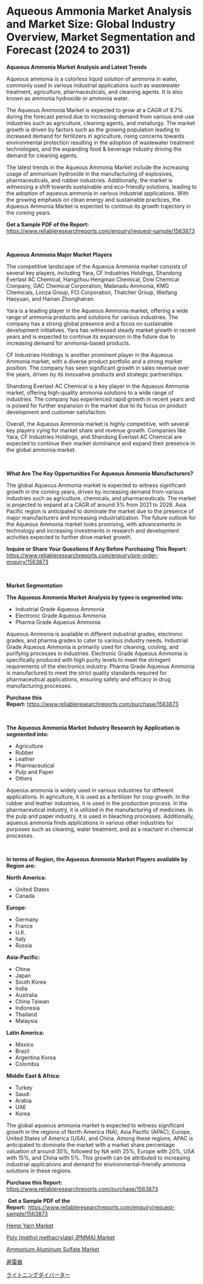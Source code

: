 <p><h1>Aqueous Ammonia Market Analysis and Market Size: Global Industry Overview, Market Segmentation and Forecast (2024 to 2031)</h1></p><p><strong>Aqueous Ammonia Market Analysis and Latest Trends</strong></p>
<p><p>Aqueous ammonia is a colorless liquid solution of ammonia in water, commonly used in various industrial applications such as wastewater treatment, agriculture, pharmaceuticals, and cleaning agents. It is also known as ammonia hydroxide or ammonia water. </p><p>The Aqueous Ammonia Market is expected to grow at a CAGR of 8.7% during the forecast period due to increasing demand from various end-use industries such as agriculture, cleaning agents, and metallurgy. The market growth is driven by factors such as the growing population leading to increased demand for fertilizers in agriculture, rising concerns towards environmental protection resulting in the adoption of wastewater treatment technologies, and the expanding food & beverage industry driving the demand for cleaning agents.</p><p>The latest trends in the Aqueous Ammonia Market include the increasing usage of ammonium hydroxide in the manufacturing of explosives, pharmaceuticals, and rubber industries. Additionally, the market is witnessing a shift towards sustainable and eco-friendly solutions, leading to the adoption of aqueous ammonia in various industrial applications. With the growing emphasis on clean energy and sustainable practices, the Aqueous Ammonia Market is expected to continue its growth trajectory in the coming years.</p></p>
<p><strong>Get a Sample PDF of the Report:&nbsp;</strong> <a href="https://www.reliableresearchreports.com/enquiry/request-sample/1563873">https://www.reliableresearchreports.com/enquiry/request-sample/1563873</a></p>
<p>&nbsp;</p>
<p><strong>Aqueous Ammonia Major Market Players</strong></p>
<p><p>The competitive landscape of the Aqueous Ammonia market consists of several key players, including Yara, CF Industries Holdings, Shandong Everlast AC Chemical, Hangzhou Hengmao Chemical, Dow Chemical Company, GAC Chemical Corporation, Malanadu Ammonia, KMG Chemicals, Lonza Group, FCI Corporation, Thatcher Group, Weifang Haoyuan, and Hainan Zhonghairan.</p><p>Yara is a leading player in the Aqueous Ammonia market, offering a wide range of ammonia products and solutions for various industries. The company has a strong global presence and a focus on sustainable development initiatives. Yara has witnessed steady market growth in recent years and is expected to continue its expansion in the future due to increasing demand for ammonia-based products.</p><p>CF Industries Holdings is another prominent player in the Aqueous Ammonia market, with a diverse product portfolio and a strong market position. The company has seen significant growth in sales revenue over the years, driven by its innovative products and strategic partnerships.</p><p>Shandong Everlast AC Chemical is a key player in the Aqueous Ammonia market, offering high-quality ammonia solutions to a wide range of industries. The company has experienced rapid growth in recent years and is poised for further expansion in the market due to its focus on product development and customer satisfaction.</p><p>Overall, the Aqueous Ammonia market is highly competitive, with several key players vying for market share and revenue growth. Companies like Yara, CF Industries Holdings, and Shandong Everlast AC Chemical are expected to continue their market dominance and expand their presence in the global ammonia market.</p></p>
<p>&nbsp;</p>
<p><strong>What Are The Key Opportunities For Aqueous Ammonia Manufacturers?</strong></p>
<p><p>The global Aqueous Ammonia market is expected to witness significant growth in the coming years, driven by increasing demand from various industries such as agriculture, chemicals, and pharmaceuticals. The market is projected to expand at a CAGR of around 5% from 2021 to 2026. Asia Pacific region is anticipated to dominate the market due to the presence of major manufacturers and increasing industrialization. The future outlook for the Aqueous Ammonia market looks promising, with advancements in technology and increasing investments in research and development activities expected to further drive market growth.</p></p>
<p><strong>Inquire or Share Your Questions If Any Before Purchasing This Report:</strong> <a href="https://www.reliableresearchreports.com/enquiry/pre-order-enquiry/1563873">https://www.reliableresearchreports.com/enquiry/pre-order-enquiry/1563873</a></p>
<p>&nbsp;</p>
<p><strong>Market Segmentation</strong></p>
<p><strong>The Aqueous Ammonia Market Analysis by types is segmented into:</strong></p>
<p><ul><li>Industrial Grade Aqueous Ammonia</li><li>Electronic Grade Aqueous Ammonia</li><li>Pharma Grade Aqueous Ammonia</li></ul></p>
<p><p>Aqueous Ammonia is available in different industrial grades, electronic grades, and pharma grades to cater to various industry needs. Industrial Grade Aqueous Ammonia is primarily used for cleaning, cooling, and purifying processes in industries. Electronic Grade Aqueous Ammonia is specifically produced with high purity levels to meet the stringent requirements of the electronics industry. Pharma Grade Aqueous Ammonia is manufactured to meet the strict quality standards required for pharmaceutical applications, ensuring safety and efficacy in drug manufacturing processes.</p></p>
<p><strong>Purchase this Report:&nbsp;</strong><a href="https://www.reliableresearchreports.com/purchase/1563873">https://www.reliableresearchreports.com/purchase/1563873</a></p>
<p>&nbsp;</p>
<p><strong>The Aqueous Ammonia Market Industry Research by Application is segmented into:</strong></p>
<p><ul><li>Agriculture</li><li>Rubber</li><li>Leather</li><li>Pharmaceutical</li><li>Pulp and Paper</li><li>Others</li></ul></p>
<p><p>Aqueous ammonia is widely used in various industries for different applications. In agriculture, it is used as a fertilizer for crop growth. In the rubber and leather industries, it is used in the production process. In the pharmaceutical industry, it is utilized in the manufacturing of medicines. In the pulp and paper industry, it is used in bleaching processes. Additionally, aqueous ammonia finds applications in various other industries for purposes such as cleaning, water treatment, and as a reactant in chemical processes.</p></p>
<p>&nbsp;</p>
<p><strong>In terms of Region, the Aqueous Ammonia Market Players available by Region are:</strong></p>
<p>
    <p> <strong> North America: </strong>
        <ul>
            <li>United States</li>
            <li>Canada</li>
        </ul>
        </p> 
    <p> <strong> Europe: </strong>
        <ul>
            <li>Germany</li>
            <li>France</li>
            <li>U.K.</li>
            <li>Italy</li>
            <li>Russia</li>
        </ul>
        </p> 
    <p> <strong> Asia-Pacific: </strong>
        <ul>
            <li>China</li>
            <li>Japan</li>
            <li>South Korea</li>
            <li>India</li>
            <li>Australia</li>
            <li>China Taiwan</li>
            <li>Indonesia</li>
            <li>Thailand</li>
            <li>Malaysia</li>
        </ul>
        </p> 
    <p> <strong> Latin America: </strong>
        <ul>
            <li>Mexico</li>
            <li>Brazil</li>
            <li>Argentina Korea</li>
            <li>Colombia</li>
        </ul>
        </p> 
    <p> <strong> Middle East & Africa: </strong>
        <ul>
            <li>Turkey</li>
            <li>Saudi</li>
            <li>Arabia</li>
            <li>UAE</li>
            <li>Korea</li>
        </ul>
    </p>
    </p>
<p><p>The global aqueous ammonia market is expected to witness significant growth in the regions of North America (NA), Asia Pacific (APAC), Europe, United States of America (USA), and China. Among these regions, APAC is anticipated to dominate the market with a market share percentage valuation of around 35%, followed by NA with 25%, Europe with 20%, USA with 15%, and China with 5%. This growth can be attributed to increasing industrial applications and demand for environmental-friendly ammonia solutions in these regions.</p></p>
<p><strong>Purchase this Report: </strong><a href="https://www.reliableresearchreports.com/purchase/1563873">https://www.reliableresearchreports.com/purchase/1563873</a></p>
<p>&nbsp;<strong>Get a Sample PDF of the Report:&nbsp;&nbsp;</strong><a href="https://www.reliableresearchreports.com/enquiry/request-sample/1563873">https://www.reliableresearchreports.com/enquiry/request-sample/1563873</a></p>
<p><strong></strong></p>
<p><p><a href="https://github.com/zjyglelu/Market-Research-Report-List-1/blob/main/hemp-yarn-market.md">Hemp Yarn Market</a></p><p><a href="https://issuu.com/reportprime-2/docs/poly-methyl-methacrylate-pmma-market-size-2030.ppt">Poly (methyl methacrylate) (PMMA) Market</a></p><p><a href="https://github.com/mbisetmhermsr/Market-Research-Report-List-1/blob/main/ammonium-aluminum-sulfate-market.md">Ammonium Aluminum Sulfate Market</a></p><p><a href="https://github.com/avwofrml53535/Market-Research-Report-List-1/blob/main/1494108193776.md">避雷器</a></p><p><a href="https://github.com/vtbvgl20191192/Market-Research-Report-List-1/blob/main/7415652193777.md">ライトニングダイバーター</a></p></p>